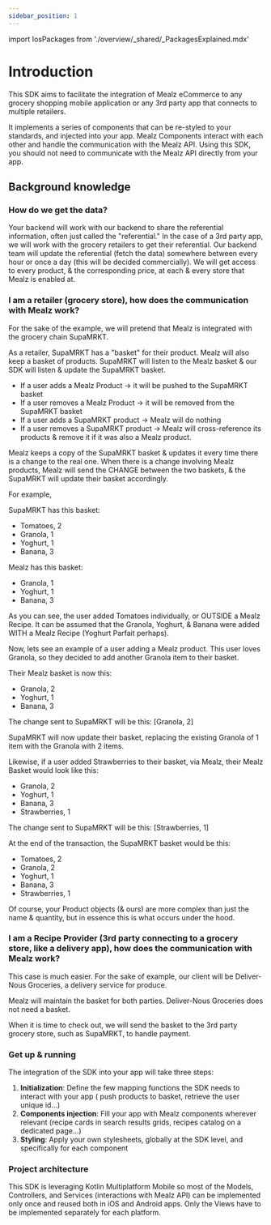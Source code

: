 ```yaml
---
sidebar_position: 1
---
```


import IosPackages from './overview/_shared/_PackagesExplained.mdx'


# Introduction

This SDK aims to facilitate the integration of Mealz eCommerce to any grocery shopping mobile application or any 3rd party app that connects to multiple retailers.

It implements a series of components that can be re-styled to your standards, and injected into your app.
Mealz Components interact with each other and handle the communication with the Mealz API.
Using this SDK, you should not need to communicate with the Mealz API directly from your app.

## Background knowledge

### How do we get the data?

Your backend will work with our backend to share the referential information, often just called the "referential."
In the case of a 3rd party app, we will work with the grocery retailers to get their referential.
Our backend team will update the referential (fetch the data) somewhere between every hour or once a day (this will be decided commercially).
We will get access to every product, & the corresponding price, at each & every store that Mealz is enabled at.

### I am a retailer (grocery store), how does the communication with Mealz work?

For the sake of the example, we will pretend that Mealz is integrated with the grocery chain SupaMRKT.

As a retailer, SupaMRKT has a "basket" for their product.
Mealz will also keep a basket of products.
SupaMRKT will listen to the Mealz basket & our SDK will listen & update the SupaMRKT basket.
- If a user adds a Mealz Product -> it will be pushed to the SupaMRKT basket
- If a user removes a Mealz Product -> it will be removed from the SupaMRKT basket
- If a user adds a SupaMRKT product -> Mealz will do nothing
- If a user removes a SupaMRKT product -> Mealz will cross-reference its products & remove it if it was also a Mealz product.

Mealz keeps a copy of the SupaMRKT basket & updates it every time there is a change to the real one.
When there is a change involving Mealz products, Mealz will send the CHANGE between the two baskets, & the SupaMRKT will update their basket accordingly.

For example,

SupaMRKT has this basket:
- Tomatoes, 2
- Granola, 1
- Yoghurt, 1
- Banana, 3

Mealz has this basket:
- Granola, 1
- Yoghurt, 1
- Banana, 3

As you can see, the user added Tomatoes individually, or OUTSIDE a Mealz Recipe.
It can be assumed that the Granola, Yoghurt, & Banana were added WITH a Mealz Recipe (Yoghurt Parfait perhaps).

Now, lets see an example of a user adding a Mealz product.
This user loves Granola, so they decided to add another Granola item to their basket.

Their Mealz basket is now this:
- Granola, 2
- Yoghurt, 1
- Banana, 3

The change sent to SupaMRKT will be this:
[Granola, 2]

SupaMRKT will now update their basket, replacing the existing Granola of 1 item with the Granola with 2 items.

Likewise, if a user added Strawberries to their basket, via Mealz, their Mealz Basket would look like this:
- Granola, 2
- Yoghurt, 1
- Banana, 3
- Strawberries, 1

The change sent to SupaMRKT will be this:
[Strawberries, 1]

At the end of the transaction, the SupaMRKT basket would be this:
- Tomatoes, 2
- Granola, 2
- Yoghurt, 1
- Banana, 3
- Strawberries, 1

Of course, your Product objects (& ours) are more complex than just the name & quantity, but in essence this is what occurs under the hood.

### I am a Recipe Provider (3rd party connecting to a grocery store, like a delivery app), how does the communication with Mealz work?

This case is much easier.
For the sake of example, our client will be Deliver-Nous Groceries, a delivery service for produce.

Mealz will maintain the basket for both parties.
Deliver-Nous Groceries does not need a basket.

When it is time to check out, we will send the basket to the 3rd party grocery store, such as SupaMRKT, to handle payment.

### Get up & running

The integration of the SDK into your app will take three steps:

1. **Initialization**: Define the few mapping functions the SDK needs to interact with your app (
push products to basket, retrieve the user unique id...)
2. **Components injection**: Fill your app with Mealz components wherever relevant (recipe cards in
search results grids, recipes catalog on a dedicated page...)
3. **Styling**: Apply your own stylesheets, globally at the SDK level, and specifically for each
component

### Project architecture

This SDK is leveraging Kotlin Multiplatform Mobile so most of the Models, Controllers, and
Services (interactions with Mealz API) can be implemented only once and reused both in iOS and
Android apps. Only the Views have to be implemented separately for each platform.

<IosPackages/>
